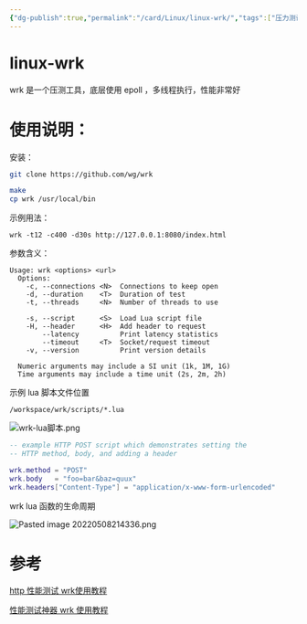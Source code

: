 ```yaml
---
{"dg-publish":true,"permalink":"/card/Linux/linux-wrk/","tags":["压力测试"],"noteIcon":"2","created":"2021-08-16T13:37:20+08:00","updated":"2025-03-13T16:47:19+08:00"}
---
```



# linux-wrk

wrk 是一个压测工具，底层使用 epoll ，多线程执行，性能非常好

# 使用说明：

安装：

```bash 
git clone https://github.com/wg/wrk 

make
cp wrk /usr/local/bin
```

示例用法：

```shell
wrk -t12 -c400 -d30s http://127.0.0.1:8080/index.html
```

参数含义：

```shell
Usage: wrk <options> <url>
  Options:
    -c, --connections <N>  Connections to keep open
    -d, --duration    <T>  Duration of test
    -t, --threads     <N>  Number of threads to use

    -s, --script      <S>  Load Lua script file
    -H, --header      <H>  Add header to request
        --latency          Print latency statistics
        --timeout     <T>  Socket/request timeout
    -v, --version          Print version details

  Numeric arguments may include a SI unit (1k, 1M, 1G)
  Time arguments may include a time unit (2s, 2m, 2h)
```

示例 lua 脚本文件位置

`/workspace/wrk/scripts/*.lua`

![wrk-lua脚本.png](/img/user/attachs/wrk-lua%E8%84%9A%E6%9C%AC.png)

```lua
-- example HTTP POST script which demonstrates setting the
-- HTTP method, body, and adding a header

wrk.method = "POST"
wrk.body   = "foo=bar&baz=quux"
wrk.headers["Content-Type"] = "application/x-www-form-urlencoded"
```

wrk lua 函数的生命周期

![Pasted image 20220508214336.png](/img/user/attachs/Pasted%20image%2020220508214336.png)

# 参考

[http 性能测试 wrk使用教程](https://juejin.cn/post/6844903550288396296)

[性能测试神器 wrk 使用教程](https://segmentfault.com/a/1190000023212126)
